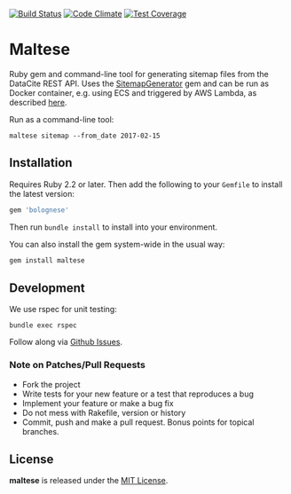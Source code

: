 [![Build Status](https://travis-ci.org/datacite/maltese.svg?branch=master)](https://travis-ci.org/datacite/maltese)
[![Code Climate](https://codeclimate.com/github/datacite/maltese/badges/gpa.svg)](https://codeclimate.com/github/datacite/maltese)
[![Test Coverage](https://codeclimate.com/github/datacite/maltese/badges/coverage.svg)](https://codeclimate.com/github/datacite/maltese/coverage)

# Maltese

Ruby gem and command-line tool for generating sitemap files from the DataCite REST API. Uses the [SitemapGenerator](https://github.com/kjvarga/sitemap_generator) gem and can be run as Docker container, e.g. using ECS and triggered by AWS Lambda, as described [here](https://medium.com/@pahud/ecs-task-runner-with-lambda-4594b72ccb#.5xpmf2inz).

Run as a command-line tool:

```
maltese sitemap --from_date 2017-02-15
```

## Installation

Requires Ruby 2.2 or later. Then add the following to your `Gemfile` to install the
latest version:

```ruby
gem 'bolognese'
```

Then run `bundle install` to install into your environment.

You can also install the gem system-wide in the usual way:

```bash
gem install maltese
```

## Development

We use rspec for unit testing:

```
bundle exec rspec
```

Follow along via [Github Issues](https://github.com/datacite/toccatore/issues).

### Note on Patches/Pull Requests

* Fork the project
* Write tests for your new feature or a test that reproduces a bug
* Implement your feature or make a bug fix
* Do not mess with Rakefile, version or history
* Commit, push and make a pull request. Bonus points for topical branches.

## License
**maltese** is released under the [MIT License](https://github.com/datacite/maltese/blob/master/LICENSE.md).
